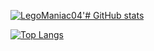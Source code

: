 [![LegoManiac04'# GitHub stats](https://github-readme-stats.vercel.app/api?username=LegoManiac04&count_private=true&show_icons=true&include_all_commits=true&border_radius=30px&hide_border=true&bg_color=fcfcfc&text_color=ee9d7a&icon_color=f9e79f&title_color=f9e79f)](https://github.com/anuraghazra/github-readme-stats)

[![Top Langs](https://github-readme-stats.vercel.app/api/top-langs/?username=LegoManiac04&layout=compact&border_radius=30px&hide_border=true&bg_color=fcfcfc&text_color=ee9d7a&icon_color=f9e79f&title_color=f9e79f)](https://github.com/anuraghazra/github-readme-stats)
